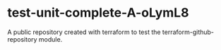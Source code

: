 # test-unit-complete-A-oLymL8
A public repository created with terraform to test the terraform-github-repository module.
